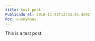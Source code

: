 ```yaml
---
title: test post
Publicado el: 2018-11-23T13:43:45.429Z
Por: anonymous
---
```

This is a test post.
